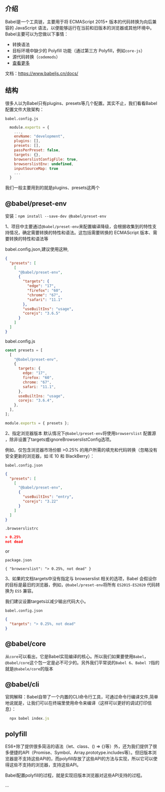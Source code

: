 ##  介绍

Babel是一个工具链，主要用于将 ECMAScript 2015+ 版本的代码转换为向后兼容的 JavaScript 语法，以便能够运行在当前和旧版本的浏览器或其他环境中。Babel主要可以为您做以下事情：

  - 转换语法
  - 目标环境中缺少的 Polyfill 功能（通过第三方 Polyfill，例如`core-js`）
  - 源代码转换（`codemods`）
  - [查看更多](https://babeljs.io/videos)


文档：https://www.babeljs.cn/docs/

## 结构
很多人以为Babel只有plugins、presets等几个配置。其实不止，我们看看Babel配置文件大致架构：

`babel.config.js`
```js
  module.exports = {
    ...,
    envName: "development",
    plugins: [],
    presets: [],
    passPerPreset: false,
    targets: {},
    browserslistConfigFile: true,
    browserslistEnv: undefined,
    inputSourceMap: true
    ...
  }
```
我们一般主要用到的就是plugins、presets这两个

## @babel/preset-env

安装：`npm install --save-dev @babel/preset-env`

1、项目中主要通过`@babel/preset-env`来配置编译降级，会根据收集到的特性支持情况，确定需要转换的特性和语法。这包括需要转换的 ECMAScript 版本、需要转换的特性和语法等


babel.config.json,建议使用这种,
```json
{
  "presets": [
    [
      "@babel/preset-env",
      {
        "targets": {
          "edge": "17",
          "firefox": "60",
          "chrome": "67",
          "safari": "11.1"
        },
        "useBuiltIns": "usage",
        "corejs": "3.6.5"
      }
    ]
  ]
}
```

babel.config.js
```js
const presets = [
  [
    "@babel/preset-env",
    {
      targets: {
        edge: "17",
        firefox: "60",
        chrome: "67",
        safari: "11.1",
      },
      useBuiltIns: "usage",
      corejs: "3.6.4",
    },
  ],
];

module.exports = { presets };
```

2、指定浏览器版本
默认情况下`@babel/preset-env`将使用`browserslist` 配置源 ，除非设置了targets或ignoreBrowserslistConfig选项。

例如，仅包含浏览器市场份额 >0.25% 的用户所需的填充和代码转换（忽略没有安全更新的浏览器，如 IE 10 和 BlackBerry）：

`babel.config.json`
```json
{
  "presets": [
    [
      "@babel/preset-env",
      {
        "useBuiltIns": "entry",
        "corejs": "3.22"
      }
    ]
  ]
}
```

`.browserslistrc`
```json
> 0.25%
not dead
```

or

`package.json`
```
{ "browserslist": "> 0.25%, not dead" }
```

3、如果的文档targets中没有指定与 browserslist 相关的选项，Babel 会假设你的目标是最旧的浏览器，例如，`@babel/preset-env`将所有 `ES2015-ES2020` 代码转换为 `ES5` 兼容。

我们建议设置targets以减少输出代码大小。

`babel.config.json`

```json
{
  "targets": "> 0.25%, not dead"
}
```


## @babel/core

从`core`可以看出，它是Babel实现编译的核心。所以我们如果要使用`Babel`，`@babel/core`这个包一定是必不可少的。另外我们平常说的`Babel 6`、`Babel 7`指的就是`@babele/core`的版本


## @babel/cli
官网解释：Babel自带了一个内置的CLI命令行工具，可通过命令行编译文件,简单地说就是，让我们可以在终端里使用命令来编译（这样可以更好的调试打印信息）：

```js
  npx babel index.js
```

## polyfill
ES6+除了提供很多简洁的语法（let、class、() => {}等）外，还为我们提供了很多便捷的API（Promise、Symbol、Array.prototype.includes等）。但旧版本浏览器是不支持这些API的，而polyfill存放了这些API的方法与实现，所以它可以使得这些不支持的浏览器，支持这些API。

Babel配置polyfill的过程，就是实现旧版本浏览器对这些API支持的过程。


...